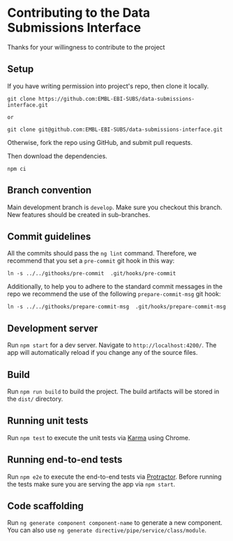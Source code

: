 # Contributing to the Data Submissions Interface

Thanks for your willingness to contribute to the project

## Setup

If you have writing permission into project's repo, then clone it locally.

```
git clone https://github.com:EMBL-EBI-SUBS/data-submissions-interface.git

or

git clone git@github.com:EMBL-EBI-SUBS/data-submissions-interface.git
```

Otherwise, fork the repo using GitHub, and submit pull requests.

Then download the dependencies.

```
npm ci
```

## Branch convention

Main development branch is `develop`. Make sure you checkout this branch. New
features should be created in sub-branches.

## Commit guidelines

All the commits should pass the `ng lint` command. Therefore, we recommend that
you set a `pre-commit` git hook in this way:

```
ln -s ../../githooks/pre-commit  .git/hooks/pre-commit
```

Additionally, to help you to adhere to the standard commit messages in the repo
we recommend the use of the following `prepare-commit-msg` git hook:

```
ln -s ../../githooks/prepare-commit-msg  .git/hooks/prepare-commit-msg
```

## Development server
Run `npm start` for a dev server. Navigate to `http://localhost:4200/`. The app
will automatically reload if you change any of the source files.

## Build

Run `npm run build` to build the project. The build artifacts will be stored in the
`dist/` directory.

## Running unit tests

Run `npm test` to execute the unit tests via
[Karma](https://karma-runner.github.io) using Chrome.

## Running end-to-end tests

Run `npm e2e` to execute the end-to-end tests via
[Protractor](http://www.protractortest.org/).  Before running the tests make
sure you are serving the app via `npm start`.

## Code scaffolding

Run `ng generate component component-name` to generate a new component. You can
also use `ng generate directive/pipe/service/class/module`.
